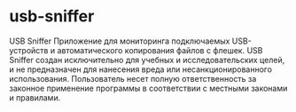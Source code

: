 # usb-sniffer

USB Sniffer
Приложение для мониторинга подключаемых USB-устройств и автоматического копирования файлов с флешек. USB Sniffer создан исключительно для учебных и исследовательских целей, и не предназначен для нанесения вреда или несанкционированного использования. Пользователь несет полную ответственность за законное применение программы в соответствии с местными законами и правилами.
